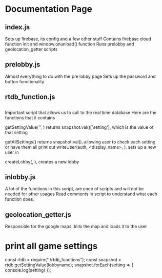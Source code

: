 # Documentation Page

## index.js

Sets up firebase, its config and a few other stuff
Contains firebase cloud function init and window.onunload() function
Runs prelobby and geolocation_getter scripts

## prelobby.js

Almost everything to do with the pre lobby page
Sets up the password and button functionality

##
## rtdb_function.js
##

Important script that allows us to call to the real time database
Here are the functions that it contains

getSettingValue('<setting name>', <lobby>) returns snapshot.val()['setting'], which is the value of that setting

getAllSettings(<lobby>) returns snapshot.val(), allowing user to check each setting or have them all print out
writeUser(auth, <display_name>, <lobby>), sets up a new user in <lobby>

createLobby(<lobby>, <password>), creates a new lobby


## inlobby.js

A lot of the functions in this script, are once of scripts and will not be needed for other usages
Read comments in script to understand what each function does.

## geolocation_getter.js

Responsible for the google maps. Inits the map and loads it to the user


# print all game settings

const rtdb = require("./rtdb_functions");
const snapshot = rtdb.getSettingValue(lobbyname);
snapshot.forEach(setting => {
    console.log(setting)
});


